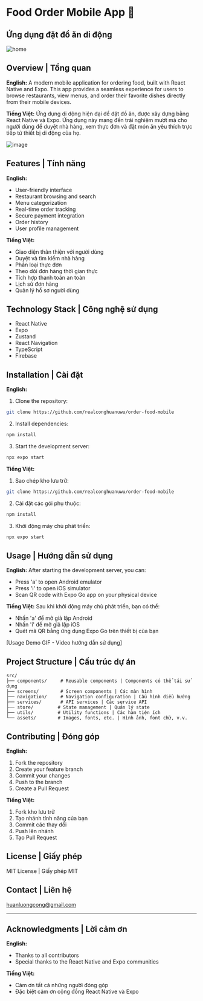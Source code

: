 # Food Order Mobile App 🍔

## Ứng dụng đặt đồ ăn di động

![home](https://github.com/user-attachments/assets/f02cd1e4-a81b-490d-a473-de80fa3ecba7)

## Overview | Tổng quan

**English:**
A modern mobile application for ordering food, built with React Native and Expo. This app provides a seamless experience for users to browse restaurants, view menus, and order their favorite dishes directly from their mobile devices.

**Tiếng Việt:**
Ứng dụng di động hiện đại để đặt đồ ăn, được xây dựng bằng React Native và Expo. Ứng dụng này mang đến trải nghiệm mượt mà cho người dùng để duyệt nhà hàng, xem thực đơn và đặt món ăn yêu thích trực tiếp từ thiết bị di động của họ.

![image](https://github.com/user-attachments/assets/d42de545-0f21-40d6-b593-96f0c34f7f19)

## Features | Tính năng

**English:**

- User-friendly interface
- Restaurant browsing and search
- Menu categorization
- Real-time order tracking
- Secure payment integration
- Order history
- User profile management

**Tiếng Việt:**

- Giao diện thân thiện với người dùng
- Duyệt và tìm kiếm nhà hàng
- Phân loại thực đơn
- Theo dõi đơn hàng thời gian thực
- Tích hợp thanh toán an toàn
- Lịch sử đơn hàng
- Quản lý hồ sơ người dùng

## Technology Stack | Công nghệ sử dụng

- React Native
- Expo
- Zustand
- React Navigation
- TypeScript
- Firebase

## Installation | Cài đặt

**English:**

1. Clone the repository:

```bash
git clone https://github.com/realconghuanuwu/order-food-mobile
```

2. Install dependencies:

```bash
npm install
```

3. Start the development server:

```bash
npx expo start
```

**Tiếng Việt:**

1. Sao chép kho lưu trữ:

```bash
git clone https://github.com/realconghuanuwu/order-food-mobile
```

2. Cài đặt các gói phụ thuộc:

```bash
npm install
```

3. Khởi động máy chủ phát triển:

```bash
npx expo start
```

## Usage | Hướng dẫn sử dụng

**English:**
After starting the development server, you can:

- Press 'a' to open Android emulator
- Press 'i' to open iOS simulator
- Scan QR code with Expo Go app on your physical device

**Tiếng Việt:**
Sau khi khởi động máy chủ phát triển, bạn có thể:

- Nhấn 'a' để mở giả lập Android
- Nhấn 'i' để mở giả lập iOS
- Quét mã QR bằng ứng dụng Expo Go trên thiết bị của bạn

[Usage Demo GIF - Video hướng dẫn sử dụng]

## Project Structure | Cấu trúc dự án

```
src/
├── components/     # Reusable components | Components có thể tái sử dụng
├── screens/        # Screen components | Các màn hình
├── navigation/     # Navigation configuration | Cấu hình điều hướng
├── services/       # API services | Các service API
├── store/         # State management | Quản lý state
├── utils/         # Utility functions | Các hàm tiện ích
└── assets/        # Images, fonts, etc. | Hình ảnh, font chữ, v.v.
```

## Contributing | Đóng góp

**English:**

1. Fork the repository
2. Create your feature branch
3. Commit your changes
4. Push to the branch
5. Create a Pull Request

**Tiếng Việt:**

1. Fork kho lưu trữ
2. Tạo nhánh tính năng của bạn
3. Commit các thay đổi
4. Push lên nhánh
5. Tạo Pull Request

## License | Giấy phép

MIT License | Giấy phép MIT

## Contact | Liên hệ

huanluongcong@gmail.com

---

## Acknowledgments | Lời cảm ơn

**English:**

- Thanks to all contributors
- Special thanks to the React Native and Expo communities

**Tiếng Việt:**

- Cảm ơn tất cả những người đóng góp
- Đặc biệt cảm ơn cộng đồng React Native và Expo
